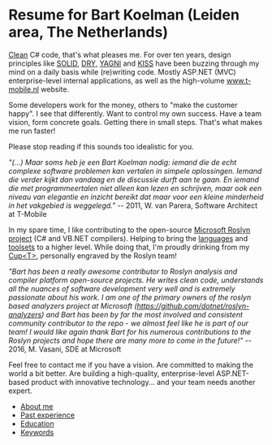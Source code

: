 # Resume for Bart Koelman (Leiden area, The Netherlands)

[Clean](https://www.amazon.com/Clean-Code-Handbook-Software-Craftsmanship/dp/0132350882) C# code, that's what pleases me. For over ten years, design principles like [SOLID](https://en.wikipedia.org/wiki/SOLID_(object-oriented_design)), [DRY](https://en.wikipedia.org/wiki/Don%27t_repeat_yourself), [YAGNI](https://en.wikipedia.org/wiki/You_aren%27t_gonna_need_it) and [KISS](https://en.wikipedia.org/wiki/KISS_principle) have been buzzing through my mind on a daily basis while (re)writing code. Mostly ASP.NET (MVC) enterprise-level internal applications, as well as the high-volume www.t-mobile.nl website.

Some developers work for the money, others to "make the customer happy". I see that differently. Want to control my own success.
Have a team vision, form concrete goals. Getting there in small steps. That's what makes me run faster!

Please stop reading if this sounds too idealistic for you.

*"(...) Maar soms heb je een Bart Koelman nodig: iemand die de echt complexe software problemen kan vertalen in simpele oplossingen. Iemand die verder kijkt dan vandaag en de discussie durft aan te gaan. En iemand die met programmeertalen niet alleen kan lezen en schrijven, maar ook een niveau van elegantie en inzicht bereikt dat maar voor een kleine minderheid in het vakgebied is weggelegd."* -- 2011, W. van Parera, Software Architect at T-Mobile

In my spare time, I like contributing to the open-source [Microsoft Roslyn project](https://github.com/dotnet/roslyn) (C# and VB.NET compilers). Helping to bring the [languages](https://github.com/dotnet/roslyn/pulls?utf8=%E2%9C%93&q=is%3Apr%20is%3Aclosed%20author%3Abkoelman) and [toolsets](https://github.com/dotnet/roslyn-analyzers/pulls?utf8=%E2%9C%93&q=is%3Apr%20is%3Aclosed%20author%3Abkoelman) to a higher level. While doing that, I'm proudly drinking from my [Cup\<T\>](https://blogs.msdn.microsoft.com/dotnet/2015/07/02/thank-you-for-your-contributions/), personally engraved by the Roslyn team!

*"Bart has been a really awesome contributor to Roslyn analysis and compiler platform open-source projects. He writes clean code, understands all the nuances of software development very well and is extremely passionate about his work. I am one of the primary owners of the roslyn based analyzers project at Microsoft (https://github.com/dotnet/roslyn-analyzers) and Bart has been by far the most involved and consistent community contributor to the repo - we almost feel like he is part of our team! I would like again thank Bart for his numerous contributions to the Roslyn projects and hope there are many more to come in the future!"* -- 2016, M. Vasani, SDE at Microsoft

Feel free to contact me if you have a vision. Are committed to making the world a bit better. Are building a high-quality, enterprise-level ASP.NET-based product with innovative technology... and your team needs another expert.

* [About me](About%20me.md)
* [Past experience](Past%20experience.md)
* [Education](Education.md)
* [Keywords](Keywords.md)
